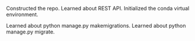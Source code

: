 Constructed the repo.
Learned about REST API.
Initialized the conda virtual environment.

Learned about python manage.py makemigrations.
Learned about python manage.py migrate.